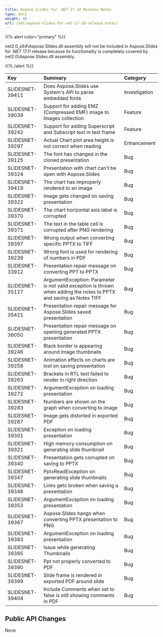 ```yaml
---
title: Aspose.Slides for .NET 17.10 Release Notes
type: docs
weight: 40
url: /net/aspose-slides-for-net-17-10-release-notes/
---
```


{{% alert color="primary" %}} 

net2.0_x64\Aspose.Slides.dll assembly will not be included in Aspose.Slides for .NET 17.11 release because its functionality is completely covered by net2.0\Aspose.Slides.dll assembly.

{{% /alert %}} 

|**Key**|**Summary**|**Category**|
| :- | :- | :- |
|SLIDESNET-39411|Does Aspose.Slides use System's API to parse embedded fonts|Investigation|
|SLIDESNET-39039|Support for adding EMZ (Compressed EMF) image to Images collection|Feature|
|SLIDESNET-39242|Support for adding Superscript and Subscript text in text frame|Feature|
|SLIDESNET-39297|Actual Chart plot area height is not correct when reading|Enhancement|
|SLIDESNET-39125|The font has changed in the cloned presentation|Bug|
|SLIDESNET-39324|Presentation with chart can't be open with Aspose.Slides|Bug|
|SLIDESNET-39419|The chart has improperly rendered to an image|Bug|
|SLIDESNET-39322|Image gets changed on saving presentation|Bug|
|SLIDESNET-39370|The chart horizontal axis label is corrupted|Bug|
|SLIDESNET-39371|The text in the table cell is corrupted after PNG rendering|Bug|
|SLIDESNET-39397|Wrong output when converting specific PPTX to TIFF|Bug|
|SLIDESNET-39239|Wrong font is used for rendering of numbers in PDF|Bug|
|SLIDESNET-33912|Presentation repair message on converting PPT to PPTX|Bug|
|SLIDESNET-35127|ArgumentException: Parameter is not valid exception is thrown when adding the notes to PPTX and saving as Notes TIFF|Bug|
|SLIDESNET-35421|Presentation repair message for Aspose.Slides saved presentation|Bug|
|SLIDESNET-36050|Presentation repair message on opening generated PPTX presentation|Bug|
|SLIDESNET-39246|Black border is appearing around image thumbnails|Bug|
|SLIDESNET-39258|Animation effects on charts are lost on saving presentation|Bug|
|SLIDESNET-39263|Brackets in RTL text failed to render in right direction|Bug|
|SLIDESNET-39272|ArgumentException on loading presentation|Bug|
|SLIDESNET-39283|Numbers are shown on the graph when converting to image|Bug|
|SLIDESNET-39287|Image gets distorted in exported PDF|Bug|
|SLIDESNET-39301|Exception on loading presentation|Bug|
|SLIDESNET-39321|High memory consumption on generating slide thumbnail|Bug|
|SLIDESNET-39340|Presentation gets corrupted on saving to PPTX|Bug|
|SLIDESNET-39347|PptxReadException on generating slide thumbnails|Bug|
|SLIDESNET-39348|Links gets broken when saving a presentation|Bug|
|SLIDESNET-39353|ArgumentException on loading presentation|Bug|
|SLIDESNET-39367|Aspose.Slides hangs when converting PPTX presentation to PNG|Bug|
|SLIDESNET-39383|ArgumentException on loading presentation|Bug|
|SLIDESNET-39385|Issue while generating Thumbnails|Bug|
|SLIDESNET-39390|Ppt not properly converted to PDF|Bug|
|SLIDESNET-39399|Slide frame is rendered in exported PDF around slide|Bug|
|SLIDESNET-39404|Include Comments when set to false is still showing comments in PDF|Bug|
## **Public API Changes**


None





